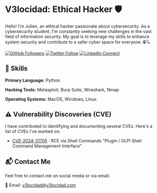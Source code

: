 # V3locidad: Ethical Hacker 🛡️

Hello! I'm Julien, an ethical hacker passionate about cybersecurity. As a cybersecurity student, I'm constantly seeking new challenges in the vast field of information security. My goal is to leverage my skills to enhance system security and contribute to a safer cyber space for everyone. 🔒🔍

[![GitHub Followers](https://img.shields.io/github/followers/V3locidad?style=social)](https://github.com/V3locidad)
[![Twitter Follow](https://img.shields.io/twitter/follow/V3locidad_?style=social)](https://twitter.com/V3locidad_)
[![LinkedIn Connect](https://img.shields.io/badge/LinkedIn-Connect-blue)](https://www.linkedin.com/in/julien-v3locidad)

## 🚀 Skills

**Primary Language:** Python 

**Hacking Tools:** Metasploit, Burp Suite, Wireshark, Nmap 

**Operating Systems:** MacOS, Windows, Linux  

## ⚠️ Vulnerability Discoveries (CVE)

I have contributed to identifying and documenting several CVEs. Here's a list of CVEs I've worked on:

- [CVE-2024-31705](https://github.com/V3locidad/GLPI_POC_Plugins_Shell) : RCE via Shell Commands "Plugin / GLPI Shell Command Management Interface"

## 📬 Contact Me

Feel free to contact me on social media or via email:

📧 Email: v3locidad@v3locidad.com
